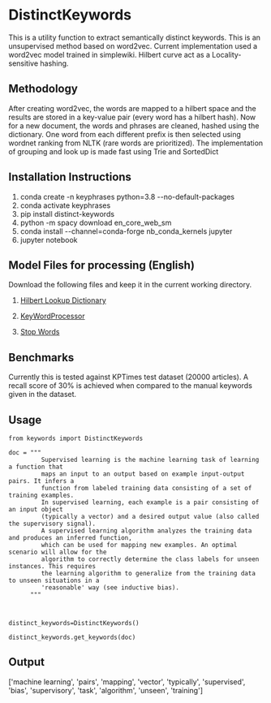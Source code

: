 # DistinctKeywords
This is a utility function to extract semantically distinct keywords. This is an unsupervised method based on word2vec. Current implementation used a word2vec model trained in simplewiki. 
Hilbert curve act as a Locality-sensitive hashing. 

## Methodology

After creating word2vec, the words are mapped to a hilbert space and the results are stored in a key-value pair (every word has a hilbert hash). Now for a new document, the words and phrases are cleaned, hashed using the dictionary. One word from each different prefix is then selected using wordnet ranking from NLTK (rare words are prioritized). The implementation of grouping and look up is made fast using Trie and SortedDict
## Installation Instructions
1. conda create -n  keyphrases python=3.8 --no-default-packages
2. conda activate keyphrases
3. pip install distinct-keywords
4. python -m spacy download en_core_web_sm
5. conda install --channel=conda-forge nb_conda_kernels jupyter
6. jupyter notebook 

## Model Files for processing (English)

Download the following files and keep it in the current working directory. 

1. [Hilbert Lookup Dictionary](https://github.com/sahyagiri/DistinctKeywords/blob/main/hilbert_lookup_dictionary_simplewiki_17_2_22_v3.pickle.gz?raw=true)

2. [KeyWordProcessor](https://github.com/sahyagiri/DistinctKeywords/blob/main/keyword_processor_simple_wiki2022.pickle?raw=true)

3. [Stop Words](https://github.com/sahyagiri/DistinctKeywords/blob/main/stopwords.pickle?raw=true)

## Benchmarks

Currently this is tested against KPTimes test dataset (20000 articles). A recall score of 30% is achieved when compared to the manual keywords given in the dataset. 

## Usage
```
from keywords import DistinctKeywords

doc = """
         Supervised learning is the machine learning task of learning a function that
         maps an input to an output based on example input-output pairs. It infers a
         function from labeled training data consisting of a set of training examples.
         In supervised learning, each example is a pair consisting of an input object
         (typically a vector) and a desired output value (also called the supervisory signal). 
         A supervised learning algorithm analyzes the training data and produces an inferred function, 
         which can be used for mapping new examples. An optimal scenario will allow for the 
         algorithm to correctly determine the class labels for unseen instances. This requires 
         the learning algorithm to generalize from the training data to unseen situations in a 
         'reasonable' way (see inductive bias).
      """



distinct_keywords=DistinctKeywords()

distinct_keywords.get_keywords(doc)

  ```
## Output

['machine learning',
 'pairs',
 'mapping',
 'vector',
 'typically',
 'supervised',
 'bias',
 'supervisory',
 'task',
 'algorithm',
 'unseen',
 'training']
